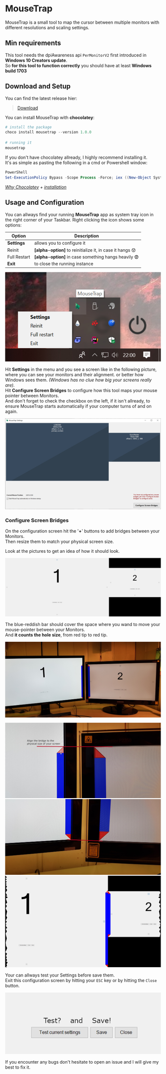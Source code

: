 ﻿# MouseTrap

MouseTrap is a small tool to map the cursor between multiple monitors with <br>
different resolutions and scaling settings.

## Min requirements

This tool needs the dpiAwareness api `PerMonitorV2` first introduced in **Windows 10 Creators update**.<br>
So **for this tool to function correctly** you should have at least **Windows build 1703**


## Download and Setup

You can find the latest release hier:
> [Download](https://github.com/r-Larch/MouseTrap/releases)

You can install MouseTrap with **chocolatey**:
```Powershell
# install the package
choco install mousetrap --version 1.0.0

# running it
mousetrap
```

If you don't have chocolatey allready, I highly recommend installing it.<br>
It's as simple as pasting the following in a cmd or Powershell window:
```Powershell
PowerShell
Set-ExecutionPolicy Bypass -Scope Process -Force; iex ((New-Object System.Net.WebClient).DownloadString('https://chocolatey.org/install.ps1'))
```
*[Why Chocolatey](https://chocolatey.org/docs/why) + [installation](https://chocolatey.org/docs/installation)*

## Usage and Configuration

You can allways find your running **MouseTrap** app as system tray icon in the right corner of your Taskbar.
Right clicking the icon shows some options:

   Option    |   Description
-------------|------------------------------------------------------------------
**Settings** | allows you to configure it
Reinit       | **[alpha-option]** to reinitialize it, in case it hangs :worried:
Full Restart | **[alpha-option]** in case something hangs heavily :fearful:
**Exit**     | to close the running instance

![Tray icon](https://raw.githubusercontent.com/r-Larch/MouseTrap/master/images/tray-snap.jpg)

Hit **Settings** in the menu and you see a screen like in the following picture, where you can see your monitors and their alignment.
or better how Windows sees them. *(Windows has no clue how big your screens really are).*
<br>
Hit **Configure Screen Bridges** to configure how this tool maps your mouse pointer between Monitors.<br>
And don't forget to check the checkbox on the left, if it isn't allready, to ensure MouseTrap starts automatically
if your computer turns of and on again.

![Settings Screen](https://raw.githubusercontent.com/r-Larch/MouseTrap/master/images/settings-screen.jpg)

### Configure Screen Bridges

On the configuration screen hit the '**+**' buttons to add bridges between your Monitors.<br>
Then resize them to match your physical screen size.

Look at the pictures to get an idea of how it should look.

![Config Screen](https://raw.githubusercontent.com/r-Larch/MouseTrap/master/images/config-screen.jpg)

The blue-reddish bar should cover the space where you wand to move your mouse-pointer between your Monitors.<br>
And **it counts the hole size**, from red tip to red tip.

![Bridge](https://raw.githubusercontent.com/r-Larch/MouseTrap/master/images/bridge-pic.jpg)


![Bridge top](https://raw.githubusercontent.com/r-Larch/MouseTrap/master/images/bridge-top-pic.jpg)
![Bridge bottom](https://raw.githubusercontent.com/r-Larch/MouseTrap/master/images/bridge-bottom-pic.jpg)
![Bridge](https://raw.githubusercontent.com/r-Larch/MouseTrap/master/images/bridge-snap.jpg)

Your can allways test your Settings before save them.<br>
Exit this configuration screen by hitting your `ESC` key or by hitting the `Close` button.

![Test and save](https://raw.githubusercontent.com/r-Larch/MouseTrap/master/images/test-and-save.jpg)

If you encounter any bugs don't hesitate to open an issue and I will give my best to fix it.
